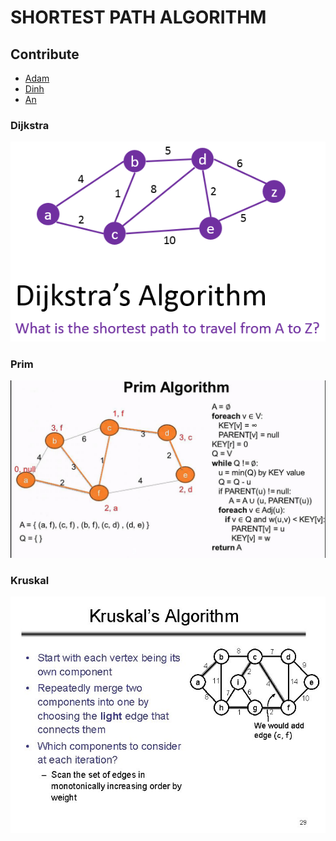 # **SHORTEST PATH ALGORITHM**

## **Contribute**
- [Adam](https://github.com/duonggiakhanhb)
- [Dinh](https://github.com/tuiiitendinh)
- [An](https://github.com/an5220001)  

### Dijkstra 

![](/Images/readme/Dijkstra.png?raw=true "Dijkstra")

### Prim

![](/Images/readme/prim.jpg?raw=true "Prim")

### Kruskal

![](/Images/readme/kruskal.jpg?raw=true "Kruskal")
